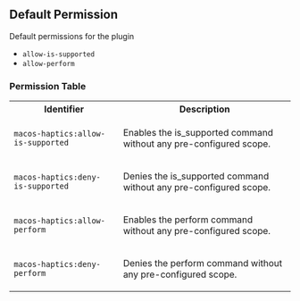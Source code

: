 ## Default Permission

Default permissions for the plugin

- `allow-is-supported`
- `allow-perform`

### Permission Table 

<table>
<tr>
<th>Identifier</th>
<th>Description</th>
</tr>


<tr>
<td>

`macos-haptics:allow-is-supported`

</td>
<td>

Enables the is_supported command without any pre-configured scope.

</td>
</tr>

<tr>
<td>

`macos-haptics:deny-is-supported`

</td>
<td>

Denies the is_supported command without any pre-configured scope.

</td>
</tr>

<tr>
<td>

`macos-haptics:allow-perform`

</td>
<td>

Enables the perform command without any pre-configured scope.

</td>
</tr>

<tr>
<td>

`macos-haptics:deny-perform`

</td>
<td>

Denies the perform command without any pre-configured scope.

</td>
</tr>
</table>
